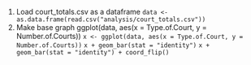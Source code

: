 1. Load court_totals.csv as a dataframe
```data <- as.data.frame(read.csv("analysis/court_totals.csv"))```
2. Make base graph
ggplot(data, aes(x = Type.of.Court, y = Number.of.Courts))
```x <- ggplot(data, aes(x = Type.of.Court, y = Number.of.Courts))```
```x + geom_bar(stat = "identity")```
```x + geom_bar(stat = "identity") + coord_flip()```